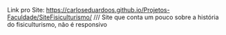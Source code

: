 Link pro Site: https://carloseduardoos.github.io/Projetos-Faculdade/SiteFisiculturismo/ /// Site que conta um pouco sobre a história do fisiculturismo, não é responsivo
